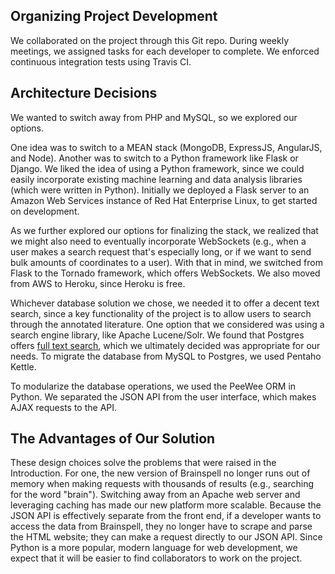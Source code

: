 ## Organizing Project Development

We collaborated on the project through this Git repo. During weekly meetings, we assigned tasks for each developer to complete. We enforced continuous integration tests using Travis CI.

## Architecture Decisions

We wanted to switch away from PHP and MySQL, so we explored our options.

One idea was to switch to a MEAN stack (MongoDB, ExpressJS, AngularJS, and Node). Another was to switch to a Python framework like Flask or Django. We liked the idea of using a Python framework, since we could easily incorporate existing machine learning and data analysis libraries (which were written in Python). Initially we deployed a Flask server to an Amazon Web Services instance of Red Hat Enterprise Linux, to get started on development.

As we further explored our options for finalizing the stack, we realized that we might also need to eventually incorporate WebSockets (e.g., when a user makes a search request that's especially long, or if we want to send bulk amounts of coordinates to a user). With that in mind, we switched from Flask to the Tornado framework, which offers WebSockets. We also moved from AWS to Heroku, since Heroku is free.

Whichever database solution we chose, we needed it to offer a decent text search, since a key functionality of the project is to allow users to search through the annotated literature. One option that we considered was using a search engine library, like Apache Lucene/Solr. We found that Postgres offers [full text search](https://www.postgresql.org/docs/9.5/static/textsearch.html), which we ultimately decided was appropriate for our needs. To migrate the database from MySQL to Postgres, we used Pentaho Kettle.

To modularize the database operations, we used the PeeWee ORM in Python. We separated the JSON API from the user interface, which makes AJAX requests to the API.

## The Advantages of Our Solution

These design choices solve the problems that were raised in the Introduction. For one, the new version of Brainspell no longer runs out of memory when making requests with thousands of results (e.g., searching for the word "brain"). Switching away from an Apache web server and leveraging caching has made our new platform more scalable. Because the JSON API is effectively separate from the front end, if a developer wants to access the data from Brainspell, they no longer have to scrape and parse the HTML website; they can make a request directly to our JSON API. Since Python is a more popular, modern language for web development, we expect that it will be easier to find collaborators to work on the project.
